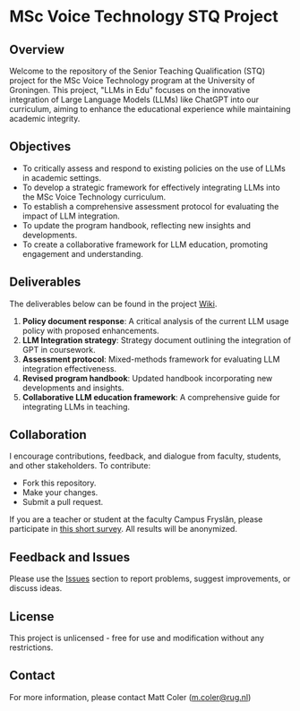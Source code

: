 # MSc Voice Technology STQ Project

## Overview
Welcome to the  repository of the Senior Teaching Qualification (STQ) project for the MSc Voice Technology program at the University of Groningen. This project, "LLMs in Edu" focuses on the innovative integration of Large Language Models (LLMs) like ChatGPT into our curriculum, aiming to enhance the educational experience while maintaining academic integrity.

## Objectives
- To critically assess and respond to existing policies on the use of LLMs in academic settings.
- To develop a strategic framework for effectively integrating LLMs into the MSc Voice Technology curriculum.
- To establish a comprehensive assessment protocol for evaluating the impact of LLM integration.
- To update the program handbook, reflecting new insights and developments.
- To create a collaborative framework for LLM education, promoting engagement and understanding.

## Deliverables
The deliverables below can be found in the project [Wiki](https://github.com/mattcoler/chatGPT/wiki). 

1. **Policy document response**: A critical analysis of the current LLM usage policy with proposed enhancements.
2. **LLM Integration strategy**: Strategy document outlining the integration of GPT in coursework.
3. **Assessment protocol**: Mixed-methods framework for evaluating LLM integration effectiveness.
4. **Revised program handbook**: Updated handbook incorporating new developments and insights.
5. **Collaborative LLM education framework**: A comprehensive guide for integrating LLMs in teaching.

## Collaboration
I encourage contributions, feedback, and dialogue from faculty, students, and other stakeholders. To contribute:
- Fork this repository.
- Make your changes.
- Submit a pull request.

If you are a teacher or student at the faculty Campus Fryslân, please participate in [this short survey](https://docs.google.com/forms/d/e/1FAIpQLSfy3cxx3WSdOXpqxqJCvaMAnoKUrENgIMyvH7H73lp8S9WtlA/viewform). All results will be anonymized. 
## Feedback and Issues
Please use the [Issues](/issues) section to report problems, suggest improvements, or discuss ideas.

## License
This project is unlicensed - free for use and modification without any restrictions.

## Contact
For more information, please contact Matt Coler (m.coler@rug.nl)
